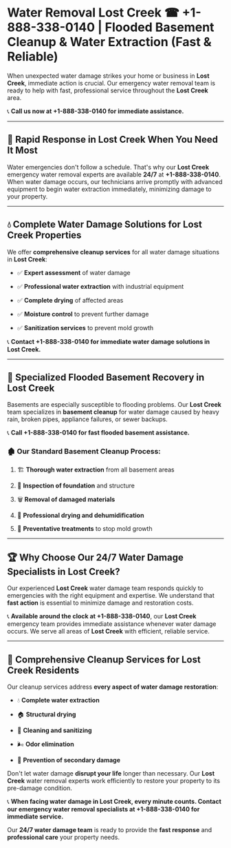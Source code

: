 # Water Removal Lost Creek ☎ +1-888-338-0140 | Flooded Basement Cleanup & Water Extraction (Fast & Reliable)

When unexpected water damage strikes your home or business in **Lost Creek**, immediate action is crucial. Our emergency water removal team is ready to help with fast, professional service throughout the **Lost Creek** area. 

📞 **Call us now at +1-888-338-0140 for immediate assistance.**
---
## 🚀 Rapid Response in Lost Creek When You Need It Most
Water emergencies don't follow a schedule. That's why our **Lost Creek** emergency water removal experts are available **24/7** at **+1-888-338-0140**. When water damage occurs, our technicians arrive promptly with advanced equipment to begin water extraction immediately, minimizing damage to your property.
---
## 💧 Complete Water Damage Solutions for Lost Creek Properties
We offer **comprehensive cleanup services** for all water damage situations in **Lost Creek**:
- ✅ **Expert assessment** of water damage  
- ✅ **Professional water extraction** with industrial equipment  
- ✅ **Complete drying** of affected areas  
- ✅ **Moisture control** to prevent further damage  
- ✅ **Sanitization services** to prevent mold growth  
📞 **Contact +1-888-338-0140 for immediate water damage solutions in Lost Creek.**
---
## 🌊 Specialized Flooded Basement Recovery in Lost Creek
Basements are especially susceptible to flooding problems. Our **Lost Creek** team specializes in **basement cleanup** for water damage caused by heavy rain, broken pipes, appliance failures, or sewer backups. 
📞 **Call +1-888-338-0140 for fast flooded basement assistance.**
### 🏚️ Our Standard Basement Cleanup Process:
1. 🏗️ **Thorough water extraction** from all basement areas  
2. 🔎 **Inspection of foundation** and structure  
3. 🗑️ **Removal of damaged materials**  
4. 💨 **Professional drying and dehumidification**  
5. 🚫 **Preventative treatments** to stop mold growth  
---
## 🏆 Why Choose Our 24/7 Water Damage Specialists in Lost Creek?
Our experienced **Lost Creek** water damage team responds quickly to emergencies with the right equipment and expertise. We understand that **fast action** is essential to minimize damage and restoration costs.
📞 **Available around the clock at +1-888-338-0140**, our **Lost Creek** emergency team provides immediate assistance whenever water damage occurs. We serve all areas of **Lost Creek** with efficient, reliable service.
---
## 🧹 Comprehensive Cleanup Services for Lost Creek Residents
Our cleanup services address **every aspect of water damage restoration**:
- 💧 **Complete water extraction**  
- 🏠 **Structural drying**  
- 🧼 **Cleaning and sanitizing**  
- 🌬️ **Odor elimination**  
- 🚫 **Prevention of secondary damage**  
Don't let water damage **disrupt your life** longer than necessary. Our **Lost Creek** water removal experts work efficiently to restore your property to its pre-damage condition.
📞 **When facing water damage in Lost Creek, every minute counts. Contact our emergency water removal specialists at +1-888-338-0140 for immediate service.**
Our **24/7 water damage team** is ready to provide the **fast response** and **professional care** your property needs.
